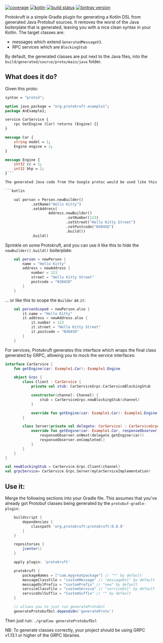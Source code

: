 [![coverage](https://coveralls.io/repos/daviddenton/protokruft/badge.svg?branch=master)](https://coveralls.io/github/daviddenton/protokruft?branch=master)
[![kotlin](https://img.shields.io/badge/kotlin-1.2-blue.svg)](http://kotlinlang.org)
[![build status](https://travis-ci.org/daviddenton/protokruft.svg?branch=master)](https://travis-ci.org/daviddenton/protokruft)
[![bintray version](https://api.bintray.com/packages/daviddenton/maven/protokruft/images/download.svg)](https://bintray.com/daviddenton/maven/protokruft/_latestVersion)

Protokruft is a simple Gradle plugin for generating a Kotlin DSL from generated Java Protobuf sources. It removes the worst of the Java boilerplate that is generated, leaving you with a nice clean syntax in your Kotlin. The target classes are:

- messages which extend `GeneratedMessageV3`.
- RPC services which are `BlockingStub`

By default, the generated classes are put next to the Java files, into the `build/generated/source/proto/main/java` folder.

## What does it do?
Given this proto:
```proto
syntax = "proto3";

option java_package = "org.protokruft.example1";
package AnExample1;

service CarService {
    rpc GetEngine (Car) returns (Engine) {}
}

message Car {
    string model = 1;
    Engine engine = 2;
}

message Engine {
    int32 cc = 1;
    int32 bhp = 2;
}```

The generated Java code from the Google protoc would be used like this:

```kotlin

    val person = Person.newBuilder()
            .setName("Hello Kitty")
            .setAddress(
                    Address.newBuilder()
                            .setNumber(123)
                            .setStreet("Hello Kitty Street")
                            .setPostcode("N304SD")
                            .build())
            .build()
```

Sprinkle on some Protokruft, and you can use it like this to hide the `newBuilder().build()` boilerplate:
```kotlin
    val person = newPerson {
        name = "Hello Kitty"
        address = newAddress {
            number = 123
            street = "Hello Kitty Street"
            postcode = "N304SD"
        }
    }
```
... or like this to scope the `Builder` as `it`: 

```kotlin    
    val personScoped = newPerson.also {
        it.name = "Hello Kitty"
        it.address = newAddress.also {
            it.number = 123
            it.street = "Hello Kitty Street"
            it.postcode = "N304SD"
        }
    }
```

For services, Protokruft generates this interface which wraps the final class generated by GRPC, allowing you to mock the service interfaces:
```kotlin
interface CarService {
    fun getEngine(car: Example1.Car): Example1.Engine

    object Grpc {
        class Client : CarService {
            private val stub: CarServiceGrpc.CarServiceBlockingStub

            constructor(channel: Channel) {
                stub = CarServiceGrpc.newBlockingStub(channel)
            }

            override fun getEngine(car: Example1.Car): Example1.Engine = stub.getEngine(car)
        }

        class Server(private val delegate: CarService) : CarServiceGrpc.CarServiceImplBase() {
            override fun getEngine(car: Example1.Car, responseObserver: StreamObserver<Example1.Engine>) {
                responseObserver.onNext(delegate.getEngine(car))
                responseObserver.onCompleted()
            }
        }
    }
}

val newBlockingStub = CarService.Grpc.Client(channel)
val grpcService= CarService.Grpc.Server(myCarServiceImplementation)
```

## Use it:
Merge the following sections into your Gradle file. This assumes that you've already got Protobuf classes being generated by the `protobuf-gradle-plugin`:
```groovy
    buildscript {
        dependencies {
            classpath 'org.protokruft:protokruft:0.0.8'
        }
    }

    repositories {
        jcenter()
    }

    apply plugin: 'protokruft'

    protokruft {
        packageNames = ["com.mygreatpackage"] // "*" by default
        messageClassFile = "customMessage" // "messageDsl" by default
        messageDslPrefix = "customPrefix" // "new" by default
        serviceClassFile = "customService" // "serviceDsl" by default
        serviceDslSuffix = "CustomSuffix" // "" by default
    }

    // allows you to just run generateProtoDsl
    generateProtobufDsl.dependsOn('generateProto')    
```

Then just run: `./gradlew generateProtobufDsl`

NB: To generate classes correctly, your project should be using GRPC v1.13.1 or higher of the GRPC libraries.
